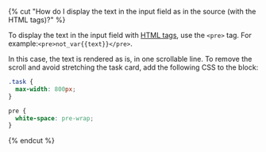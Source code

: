{% cut "How do I display the text in the input field as in the source (with the HTML tags)?" %}

To display the text in the input field with [HTML tags](../../../concepts/t-components.md), use the `<pre>` tag. For example:`<pre>not_var{{text}}</pre>`.

In this case, the text is rendered as is, in one scrollable line. To remove the scroll and avoid stretching the task card, add the following CSS to the block:

```css
.task {
  max-width: 800px;
}

pre {
  white-space: pre-wrap;
}
```

{% endcut %}